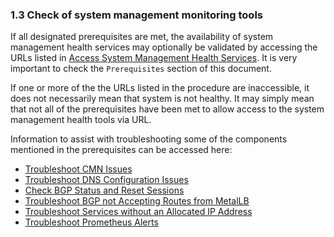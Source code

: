 ### 1.3 Check of system management monitoring tools

If all designated prerequisites are met, the availability of system management health services may optionally be validated by accessing the URLs listed in
[Access System Management Health Services](../../../docs-csm/operations/system_management_health/Access_System_Management_Health_Services.md).
It is very important to check the `Prerequisites` section of this document.

If one or more of the the URLs listed in the procedure are inaccessible, it does not necessarily mean that system is not healthy. It may simply mean that not all of the
prerequisites have been met to allow access to the system management health tools via URL.

Information to assist with troubleshooting some of the components mentioned in the prerequisites can be accessed here:

- [Troubleshoot CMN Issues](../../../docs-csm/operations/network/customer_accessible_networks/Troubleshoot_CMN_Issues.md)
- [Troubleshoot DNS Configuration Issues](../../../docs-csm/operations/network/external_dns/Troubleshoot_DNS_Configuration_Issues.md)
- [Check BGP Status and Reset Sessions](../../../docs-csm/operations/network/metallb_bgp/Check_BGP_Status_and_Reset_Sessions.md)
- [Troubleshoot BGP not Accepting Routes from MetalLB](../../../docs-csm/operations/network/metallb_bgp/Troubleshoot_BGP_not_Accepting_Routes_from_MetalLB.md)
- [Troubleshoot Services without an Allocated IP Address](../../../docs-csm/operations/network/metallb_bgp/Troubleshoot_Services_without_an_Allocated_IP_Address.md)
- [Troubleshoot Prometheus Alerts](../../../docs-csm/operations/system_management_health/Troubleshoot_Prometheus_Alerts.md)
